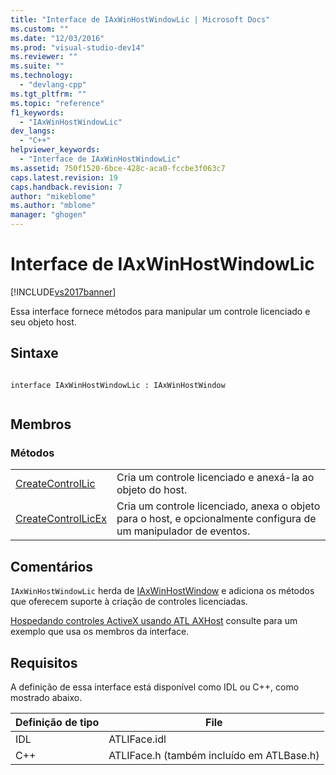 ```yaml
---
title: "Interface de IAxWinHostWindowLic | Microsoft Docs"
ms.custom: ""
ms.date: "12/03/2016"
ms.prod: "visual-studio-dev14"
ms.reviewer: ""
ms.suite: ""
ms.technology: 
  - "devlang-cpp"
ms.tgt_pltfrm: ""
ms.topic: "reference"
f1_keywords: 
  - "IAxWinHostWindowLic"
dev_langs: 
  - "C++"
helpviewer_keywords: 
  - "Interface de IAxWinHostWindowLic"
ms.assetid: 750f1520-6bce-428c-aca0-fccbe3f063c7
caps.latest.revision: 19
caps.handback.revision: 7
author: "mikeblome"
ms.author: "mblome"
manager: "ghogen"
---
```

# Interface de IAxWinHostWindowLic
[!INCLUDE[vs2017banner](../../assembler/inline/includes/vs2017banner.md)]

Essa interface fornece métodos para manipular um controle licenciado e seu objeto host.  
  
## Sintaxe  
  
```  
  
interface IAxWinHostWindowLic : IAxWinHostWindow  
  
```  
  
## Membros  
  
### Métodos  
  
|||  
|-|-|  
|[CreateControlLic](../Topic/IAxWinHostWindowLic::CreateControlLic.md)|Cria um controle licenciado e anexá\-la ao objeto do host.|  
|[CreateControlLicEx](../Topic/IAxWinHostWindowLic::CreateControlLicEx.md)|Cria um controle licenciado, anexa o objeto para o host, e opcionalmente configura de um manipulador de eventos.|  
  
## Comentários  
 `IAxWinHostWindowLic` herda de [IAxWinHostWindow](../../atl/reference/iaxwinhostwindow-interface.md) e adiciona os métodos que oferecem suporte à criação de controles licenciadas.  
  
 [Hospedando controles ActiveX usando ATL AXHost](../../atl/hosting-activex-controls-using-atl-axhost.md) consulte para um exemplo que usa os membros da interface.  
  
## Requisitos  
 A definição de essa interface está disponível como IDL ou C\+\+, como mostrado abaixo.  
  
|Definição de tipo|File|  
|-----------------------|----------|  
|IDL|ATLIFace.idl|  
|C\+\+|ATLIFace.h \(também incluído em ATLBase.h\)|